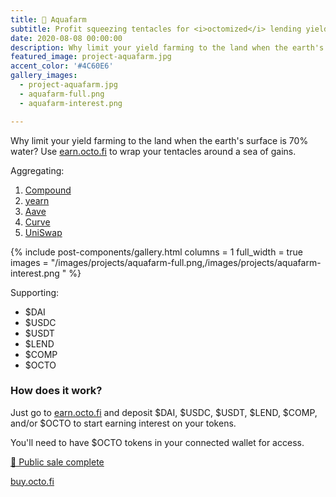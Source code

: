 ```yaml
---
title: 🎣 Aquafarm
subtitle: Profit squeezing tentacles for <i>octomized</i> lending yields on Ethereum — DEPOSITS OPEN.
date: 2020-08-08 00:00:00
description: Why limit your yield farming to the land when the earth's surface is 70% water? Wrap your tentacles around a sea of gains.
featured_image: project-aquafarm.jpg
accent_color: '#4C60E6'
gallery_images:
  - project-aquafarm.jpg
  - aquafarm-full.png
  - aquafarm-interest.png

---
```


Why limit your yield farming to the land when the earth's surface is 70% water? Use [earn.octo.fi](https://earn.octo.fi) to wrap your tentacles around a sea of gains.

Aggregating:

1. [Compound](https://compound.finance/)
2. [yearn](https://yearn.finance/)
3. [Aave](https://aave.com/)
4. [Curve](https://curve.fi/)
5. [UniSwap](https://app.uniswap.org/)

{% include post-components/gallery.html
	columns = 1
	full_width = true
	images = "/images/projects/aquafarm-full.png,/images/projects/aquafarm-interest.png
	"
%}

Supporting:

* $DAI
* $USDC
* $USDT
* $LEND
* $COMP
* $OCTO

### How does it work?

Just go to [earn.octo.fi](https://earn.octo.fi) and deposit $DAI, $USDC, $USDT, $LEND, $COMP, and/or $OCTO to start earning interest on your tokens.

You'll need to have $OCTO tokens in your connected wallet for access. 

<p class="subtitle"><a href="https://twitter.com/octofinance/status/1305329689804681217?s=20">🎉 Public sale complete</a></p>

[buy.octo.fi](https://buy.octo.fi)
